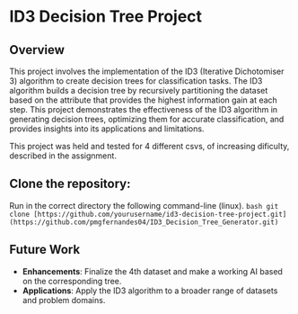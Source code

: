 # ID3 Decision Tree Project

## Overview

This project involves the implementation of the ID3 (Iterative Dichotomiser 3) algorithm to create decision trees for classification tasks. The ID3 algorithm builds a decision tree by recursively partitioning the dataset based on the attribute that provides the highest information gain at each step. This project demonstrates the effectiveness of the ID3 algorithm in generating decision trees, optimizing them for accurate classification, and provides insights into its applications and limitations.

This project was held and tested for 4 different csvs, of increasing dificulty, described in the assignment.

## Clone the repository:

Run in the correct directory the following command-line (linux).
    ```bash
    git clone [https://github.com/yourusername/id3-decision-tree-project.git](https://github.com/pmgfernandes04/ID3_Decision_Tree_Generator.git)
    ```
## Future Work

- **Enhancements**: Finalize the 4th dataset and make a working AI based on the corresponding tree.
- **Applications**: Apply the ID3 algorithm to a broader range of datasets and problem domains.

